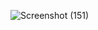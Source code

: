 
![Screenshot (151)](https://github.com/Suraj6227/tables.github.io/assets/145752030/8d5e4531-fb38-487e-a08d-69dd723d9189)
